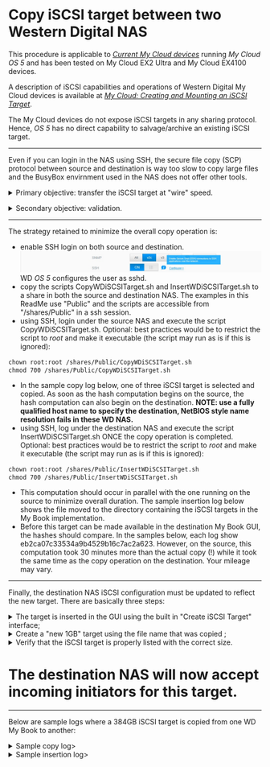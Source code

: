 # Copy iSCSI target between two Western Digital NAS

This procedure is applicable to *[Current My Cloud devices](https://os5.mycloud.com/setup)* running *My Cloud OS 5* and has been tested on My Cloud EX2 Ultra and My Cloud EX4100 devices.

A description of iSCSI capabilities and operations of Western Digital My Cloud devices is available at *[My Cloud: Creating and Mounting an iSCSI Target](https://support-en.wd.com/app/answers/detailweb/a_id/3864/initiator/user)*.

The My Cloud devices do not expose iSCSI targets in any sharing protocol. Hence, *OS 5* has no direct capability to salvage/archive an existing iSCSI target.

---------
Even if you can login in the NAS using SSH, the secure file copy (SCP) protocol between source and destination is way too slow to copy large files and the BusyBox envirnment used in the NAS does not offer other tools.

<details>
<Summary>Primary objective: transfer the iSCSI target at "wire" speed.</Summary>  

Since the expected use case is a Gigabit interface (as found on My Cloud devices) and a very large file (e.g. hundreds of gigabytes), we can compute a realistic throughput in GB/minutes to evaluate the duration of this operation. Using standard Ethernet frames of 1538 bytes (without a VLAN tag), the maximum payload is 1500 bytes and the number of bits required to transfer 1GB of data is (1\*1000^3/1500)\*1538\*8. Presuming a sustained usage of 95% of the wire, we can transfer 95%\*1000^3\*60 bits in one minute. This yields a transfer rate of 0,144 GB/minute. This translates to roughly 19 minutes to transfer a 128GB iSCSI target.</details>

<details>
<Summary>Secondary objective: validation.</Summary>
To confirm that no corruption occured during this transfer (any harware issue on the source NAS, the network gear, and/or the destination NAS), we need a hash of the source file once the copy is terminated and a hash of the destination file before it can be exposed from the destination NAS.  

&nbsp; 

There are two issues:
- On the My Book models tested, the MD5SUM utility is rather CPU intensive as shown below:
![CPU_Usage](Ressources/CPU_usage_MD5SUM_on_My_Book.jpg)  
and would impact troughput if done while transfering the file over the network.
- It is the user's responsability to compare these hashes. </details> 

---------
The strategy retained to minimize the overall copy operation is:
- enable SSH login on both source and destination. ![EnableSSH](Ressources/Enable_SSH.jpg)
WD *OS 5* configures the user as sshd.
- copy the scripts CopyWDiSCSITarget.sh and InsertWDiSCSITarget.sh to a share in both the source and destination NAS. The examples in this ReadMe use "Public" and the scripts are accessible from "/shares/Public" in a ssh session.
- using SSH, login under the source NAS and execute the script CopyWDiSCSITarget.sh. Optional: best practices would be to restrict the script to *root* and make it executable (the script may run as is if this is ignored):
````
chown root:root /shares/Public/CopyWDiSCSITarget.sh
chmod 700 /shares/Public/CopyWDiSCSITarget.sh
````
- In the sample copy log below, one of three iSCSI target is selected and copied. As soon as the hash computation begins on the source, the hash computation can also begin on the destination. **NOTE: use a fully qualified host name to specify the destination, NetBIOS style name resolution fails in these WD NAS.**
- using SSH, log under the destination NAS and execute the script InsertWDiSCSITarget.sh ONCE the copy operation is completed. Optional: best practices would be to restrict the script to *root* and make it executable (the script may run as is if this is ignored):
````
chown root:root /shares/Public/InsertWDiSCSITarget.sh
chmod 700 /shares/Public/InsertWDiSCSITarget.sh
````
- This computation should occur in parallel with the one running on the source to minimize overall duration. The sample insertion log below shows the file moved to the directory containing the iSCSI targets in the My Book implementation.
- Before this target can be made available in the destination My Book GUI, the hashes should compare. In the samples below, each log show eb2ca07c33534a9b4529b16c7ac2a623. However, on the source, this computation took 30 minutes more than the actual copy (!) while it took the same time as the copy operation on the destination. Your mileage may vary.

---------
Finally, the destination NAS iSCSI configuration must be updated to reflect the new target. There are basically three steps:
<details>
<Summary>The target is inserted in the GUI using the built in "Create iSCSI Target" interface;</Summary>

![Before_Insertion](Ressources/iSCSI_Targets_before_insertion.jpg)

</details>

<details>
<Summary>Create a "new 1GB" target using the file name that was copied ;</Summary>

![Create_Part1](Ressources/Create_iSCSI_Target_Part1.jpg)

![Create_Part2](Ressources/Create_iSCSI_Target_Part2.jpg)



</details>

<details>
<Summary>Verify that the iSCSI target is properly listed with the correct size.</Summary>

![After_Insertion](Ressources/iSCSI_Targets_after_insertion.jpg)

</details>

# The destination NAS will now accept incoming initiators for this target.
---------
Below are sample logs where a 384GB iSCSI target is copied from one WD My Book to another:

<details><summary>Sample copy log></summary>

```

PS C:\Users\ThisUser> ssh -l sshd somenas
sshd@somenas's password:
Last login: Thu Mar 21 09:42:47 2024 from 192.168.18.31


BusyBox v1.30.1 (2023-01-16 16:39:18 UTC) built-in shell (ash)
Enter 'help' for a list of built-in commands.

root@somenas ~ # /shares/Public/CopyWDiSCSITarget.sh
iSCSI targets on this volume:
  astrid-vol2
  hiccup-vol2
  toothless-vol2

Target name to copy: toothless-vol2
-rw-rw-rw-    1 root     root     384000000000 Mar 20 19:22 /mnt/HD/HD_a2/.systemfile/iscsi_images/toothless-vol2.img

Fully qualified host name of the destination server: archives.somedomain.tld
Password for root@//archives.somedomain.tld/Public:

Copy in progress ...
Thu Mar 21 11:02:25 EDT 2024
Thu Mar 21 11:58:30 EDT 2024

Hash the source AFTER the copy ...
Thu Mar 21 11:58:30 EDT 2024
eb2ca07c33534a9b4529b16c7ac2a623  /mnt/HD/HD_a2/.systemfile/iscsi_images/toothless-vol2.img
Thu Mar 21 13:34:40 EDT 2024
root@somenas ~ #

```

</details>

<details><summary>Sample insertion log></summary>

```

PS C:\Users\Usager> ssh -l sshd archives
sshd@archives's password:
Last login: Thu Mar 21 13:27:29 2024 from 192.168.18.31


BusyBox v1.30.1 (2023-01-16 16:39:18 UTC) built-in shell (ash)
Enter 'help' for a list of built-in commands.

root@Archives ~ # /shares/Public/InsertWDiSCSITarget.sh
iSCSI targets on this volume:
  stoic-volume1
  toothless-volume1

iSCSI targets on this Public share:
  toothless-vol2

Target name to move: toothless-vol2
-rwxrwxrwx    1 nobody   share    384000000000 Mar 21 11:58 /shares/Public/toothless-vol2.img

Hash the destination BEFORE the move ...
Thu Mar 21 13:30:33 EDT 2024
eb2ca07c33534a9b4529b16c7ac2a623  /shares/Public/toothless-vol2.img
Thu Mar 21 14:25:55 EDT 2024

iSCSI targets on this volume:
  stoic-volume1
  toothless-vol2
  toothless-volume1

root@Archives ~ #

```

</details>

